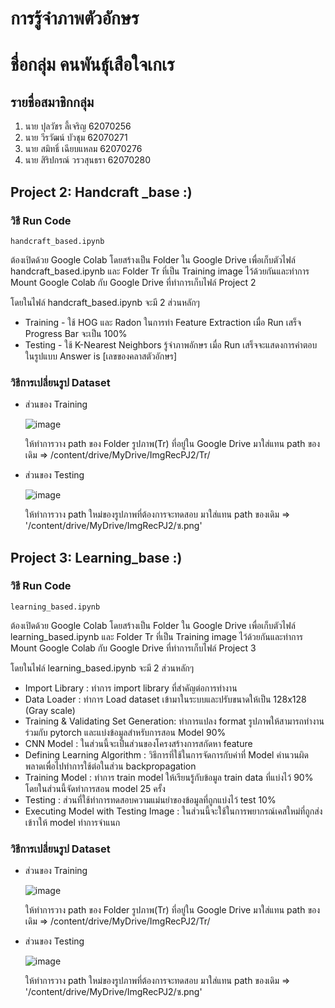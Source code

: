 # การรู้จำภาพตัวอักษร
# ชื่อกลุ่ม คนพันธุ์เสือใจเกเร
## รายชื่อสมาชิกกลุ่ม
1. นาย ปุลวัชร ลี้เจริญ 62070256
2. นาย วีรวัฒน์ บัวชุม 62070271
3. นาย สมิทธิ์ เฉียบแหลม 62070276
4. นาย สิริปกรณ์ วรวสุนธรา 62070280
## Project 2: Handcraft _base :)
### วิธี Run Code
```
handcraft_based.ipynb
```
  ต้องเปิดด้วย Google Colab โดยสร้างเป็น Folder ใน Google Drive เพื่อเก็บตัวไฟล์ handcraft_based.ipynb และ Folder Tr ที่เป็น Training image ไว้ด้วยกันและทำการ Mount Google Colab กับ Google Drive ที่ทำการเก็บไฟล์ Project 2
  
โดยในไฟล์ handcraft_based.ipynb จะมี 2 ส่วนหลักๆ 
   * Training - ใช้ HOG และ Radon ในการทำ Feature Extraction เมื่อ Run เสร็จ Progress Bar จะเป็น 100%
   * Testing - ใช้ K-Nearest Neighbors รู้จำภาพอักษร เมื่อ Run เสร็จจะแสดงการคำตอบในรูปแบบ Answer is [เลขของคลาสตัวอักษร]
### วิธีการเปลี่ยนรูป Dataset
   * ส่วนของ Training
      
      ![image](https://user-images.githubusercontent.com/56358092/119257555-f19b5980-bbef-11eb-889d-63e0b372f6f0.png)
      
      ให้ทำการวาง path ของ Folder รูปภาพ(Tr) ที่อยู่ใน Google Drive มาใส่แทน path ของเดิม => /content/drive/MyDrive/ImgRecPJ2/Tr/
   * ส่วนของ Testing
  
      ![image](https://user-images.githubusercontent.com/56358092/119257064-dc253000-bbed-11eb-9686-45e696cc9545.png) 
      
      ให้ทำการวาง path ใหม่ของรูปภาพที่ต้องการจะทดสอบ มาใส่แทน path ของเดิม => '/content/drive/MyDrive/ImgRecPJ2/ซ.png'



## Project 3: Learning_base :)
### วิธี Run Code
```
learning_based.ipynb
```
  ต้องเปิดด้วย Google Colab โดยสร้างเป็น Folder ใน Google Drive เพื่อเก็บตัวไฟล์ learning_based.ipynb และ Folder Tr ที่เป็น Training image ไว้ด้วยกันและทำการ Mount Google Colab กับ Google Drive ที่ทำการเก็บไฟล์ Project 3
  
โดยในไฟล์ learning_based.ipynb จะมี 2 ส่วนหลักๆ 
   * Import Library : ทำการ import library ที่สำคัญต่อการทำงาน
   * Data Loader : ทำการ Load dataset เข้ามาในระบบและปรับขนาดให้เป็น 128x128 (Gray scale)
   * Training & Validating Set Generation: ทำการแปลง format รูปภาพให้สามารถทำงานร่วมกับ pytorch และแบ่งข้อมูลสำหรับการสอน Model 90%
   * CNN Model : ในส่วนนี้จะเป็นส่วนของโครงสร้างการสกัดหา feature 
   * Defining Learning Algorithm : วิธีการที่ใช้ในการจัดการกับค่าที่ Model คำนวนผิดพลาดเพื่อไปทำการใช้ต่อในส่วน backpropagation
   * Training Model : ทำการ train model ให้เรียนรู้กับข้อมูล train data ที่แบ่งไว้ 90% โดยในส่วนนี้จัดทำการสอน model 25 ครั้ง
   * Testing : ส่วนที่ใช้ทำการทดสอบความแม่นยำของข้อมูลที่ถูกแบ่งไว้ test 10%
   * Executing Model with Testing Image : ในส่วนนี้จะใช้ในการพยากรณ์เคสใหม่ที่ถูกส่งเข้าาให้ model ทำการจำแนก
### วิธีการเปลี่ยนรูป Dataset
   * ส่วนของ Training
      
      ![image](https://user-images.githubusercontent.com/57053814/119268046-4f916680-bc1b-11eb-9969-61df771f2ea3.png)
      
      ให้ทำการวาง path ของ Folder รูปภาพ(Tr) ที่อยู่ใน Google Drive มาใส่แทน path ของเดิม => /content/drive/MyDrive/ImgRecPJ2/Tr/
   * ส่วนของ Testing
  
      ![image](https://user-images.githubusercontent.com/56358092/119257064-dc253000-bbed-11eb-9686-45e696cc9545.png) 
      
      ให้ทำการวาง path ใหม่ของรูปภาพที่ต้องการจะทดสอบ มาใส่แทน path ของเดิม => '/content/drive/MyDrive/ImgRecPJ2/ซ.png'

